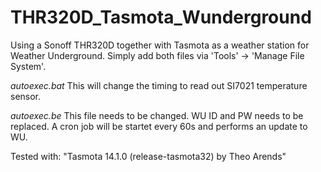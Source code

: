 
# THR320D_Tasmota_Wunderground
Using a Sonoff THR320D together with Tasmota as a weather station for Weather Underground.
Simply add both files via 'Tools' -> 'Manage File System'.

*autoexec.bat*
This will change the timing to read out SI7021 temperature sensor.

*autoexec.be*
This file needs to be changed. WU ID and PW needs to be replaced. A cron job will be startet every 60s and performs an update to WU.

Tested with:
"Tasmota 14.1.0 (release-tasmota32) by Theo Arends"
